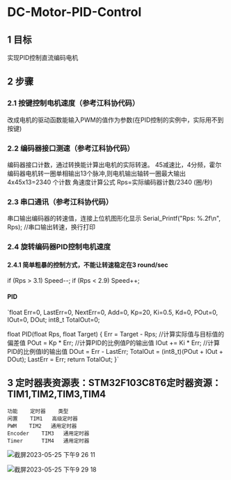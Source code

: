 # DC-Motor-PID-Control

## 1 目标
实现PID控制直流编码电机

## 2 步骤
### 2.1 按键控制电机速度（参考江科协代码）
改成电机的驱动函数能输入PWM的值作为参数(在PID控制的实例中，实际用不到按键)

### 2.2 编码器接口测速（参考江科协代码）
编码器接口计数，通过转换能计算出电机的实际转速。
45减速比，4分频，霍尔编码器电机转一圈单相输出13个脉冲,则电机输出轴转一圈最大输出 4x45x13=2340 个计数
角速度计算公式 Rps=实际编码器计数/2340 (圈/秒)

### 2.3 串口通讯（参考江科协代码）
串口输出编码器的转速值，连接上位机图形化显示
Serial_Printf("Rps: %.2f\n", Rps); //串口输出转速，换行打印

### 2.4 旋转编码器PID控制电机速度
#### 2.4.1 简单粗暴的控制方式，不能让转速稳定在3 round/sec
if (Rps > 3.1) Speed--;
if (Rps < 2.9) Speed++;
#### PID
`float Err=0, LastErr=0, NextErr=0, Add=0, Kp=20, Ki=0.5, Kd=0, POut=0, IOut=0, DOut;
int8_t TotalOut=0;

float PID(float Rps, float Target)
{
	Err = Target - Rps; //计算实际值与目标值的偏差值
	POut = Kp * Err; //计算PID的比例值P的输出值
	IOut += Ki * Err; //计算PID的比例值I的输出值
	DOut = Err - LastErr;
	TotalOut = (int8_t)(POut + IOut + DOut);
	LastErr = Err;
	return TotalOut;
}`

## 3 定时器表资源表：STM32F103C8T6定时器资源：TIM1,TIM2,TIM3,TIM4
	功能	  定时器	 类型
	闲置	  TIM1	 高级定时器
	PWM	   TIM2	  通用定时器	
	Encoder	   TIM3	  通用定时器	
	Timer	   TIM4	  通用定时器	

![截屏2023-05-25 下午9 26 11](https://github.com/Kevinyym/DC-Motor-PID-Control/assets/101639215/70501e9c-0ded-49f7-b84e-91fe3f6ec45b)

![截屏2023-05-25 下午9 29 18](https://github.com/Kevinyym/DC-Motor-PID-Control/assets/101639215/1a99db1c-61d8-4b7c-859d-89d0d5e69765)


